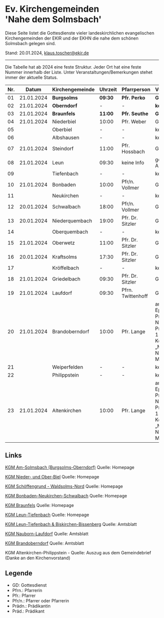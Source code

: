 # Ev. Kirchengemeinden<br>'Nahe dem Solmsbach'
Diese Seite listet die Gottesdienste vieler landeskirchlichen evangelischen Kirchengemeinden
der EKIR und der EKHN die nahe dem schönen Solmsbach gelegen sind.

Stand: 20.01.2024, klaus.toscher@ekir.de

--------------------------------------------------------------------

Die Tabelle hat ab 2024 eine feste Struktur. Jeder Ort hat eine feste Nummer innerhalb der Liste.
Unter Veranstaltungen/Bemerkungen stehet immer der aktuelle Status.

 Nr. | Datum      | Kirchengemeinde | Uhrzeit    | Pfarrperson       | Veranstaltung/Bemerkung |
 --- | ---------- | --------------- | ---------- | ----------------- | ----------------------- |
  01 | 21.01.2024 | **Burgsolms**   | **09:30**  | **Pfr. Perko**    | **GD im Gemeindehaus**  |
  02 | 21.01.2024 | **Oberndorf**   | -          | -                 | **kein GD**             |
  03 | 21.01.2024 | **Braunfels**   | **11:00**  | **Pfr. Seuthe**   | **GD mit Abendmahl**    |
  04 | 21.01.2024 | Niederbiel      | 10:00      | Pfr. Weber        | GD in der Kirche        |
  05 |            | Oberbiel        | -          | -                 | kein GD                 |
  06 |            | Albshausen      | -          | -                 | kein GD                 |
  07 | 21.01.2024 | Steindorf       | 11:00      | Pfr. Hossbach     | GD im Gemeindehaus      |
  08 | 21.01.2024 | Leun            | 09:30      | keine Info        | gem. GD in Leun mit Abendmahl |
  09 |            | Tiefenbach      | -          | -                 | kein GD                 |
  10 | 21.01.2024 | Bonbaden        | 10:00      | Pfr/n. Vollmer    | GD mit Abendmahl        |
  11 |            | Neukirchen      | -          | -                 | kein GD                 |
  12 | 20.01.2024 | Schwalbach      | 18:00      | Pfr/n. Vollmer    | GD im Gemeindehaus      |
  13 | 20.01.2024 | Niederquembach  | 19:00      | Pfr. Dr. Sitzler  | GD                      |
  14 |            | Oberquembach    | -          | -                 | kein GD                 |
  15 | 21.01.2024 | Oberwetz        | 11:00      | Pfr. Dr. Sitzler  | GD                      |
  16 | 20.01.2024 | Kraftsolms      | 17:30      | Pfr. Dr. Sitzler  | GD                      |
  17 |            | Kröffelbach     | -          | -                 | kein GD                 |
  18 | 21.01.2024 | Griedelbach     | 09:30      | Pfr. Dr. Sitzler  | GD                      | 
  19 | 21.01.2024 | Laufdorf        | 09:30      | Pfrn. Twittenhoff | GD                      |
  20 | 21.01.2024 | Brandoberndorf  | 10:00      | Pfr. Lange        | am dritten Sonntag nach Epiphanias<br>Predigtthema: Die Heilung Naamans<br>Predigttext: 2 Könige 5.9 - 15.19<br> Kollekte für die Aktion „Meere ohne Plastik“ - Nord- und Ostsee vor der Müllflut retten |
  21 |            | Weiperfelden    | -          | -                 | kein GD                 |
  22 |            | Philippstein    | -          | -                 | kein GD                 | 
  23 | 21.01.2024 | Altenkirchen    | 10:00      | Pfr. Lange        | am dritten Sonntag nach Epiphanias<br>Predigtthema: Die Heilung Naamans<br>Predigttext: 2 Könige 5.9 - 15.19<br> Kollekte für die Aktion „Meere ohne Plastik“ - Nord- und Ostsee vor der Müllflut retten |
 

## Links

[KGM Am-Solmsbach (Burgsolms-Oberndorf)](https://burgsolms.ekir.de) Quelle: Homepage

[KGM Nieder- und Ober-Biel](http://www.kirche-niederbiel.de/termine) Quelle: Homepage

[KGM Schöffengrund - Waldsolms-Nord](https://schoeffengrund-waldsolms.ekir.de) Quelle: Homepage

[KGM Bonbaden-Neukirchen-Schwalbach](https://www.evangelisch-bonbaden-schwalbach-neukirchen.de/gottesdienste/) Quelle: Homepage

[KGM Braunfels](https://www.evangelisch-in-braunfels.de) Quelle: Homepage

[KGM Leun-Tiefenbach](http://evangelische-kirchengemeinde-leun.de/gottesdiensplan/) Quelle: Homepage

[KGM Leun-Tiefenbach & Biskirchen-Bissenberg](https://ol.wittich.de/titel/1108/) Quelle: Amtsblatt

[KGM Nauborn-Laufdorf](https://ol.wittich.de/titel/1161/) Quelle: Amtsblatt

[KGM Brandoberndorf](https://ol.wittich.de/titel/1212/) Quelle: Amtsblatt

KGM Altenkirchen-Philippstein - Quelle: Auszug aus dem Gemeindebrief (Danke an den Kirchenvorstand)

## Legende
- GD: Gottesdienst
- Pfrn.: Pfarrerin
- Pfr.: Pfarrer
- Pfr/n.: Pfarrer oder Pfarrerin
- Prädn.: Prädikantin
- Präd.: Prädikant
